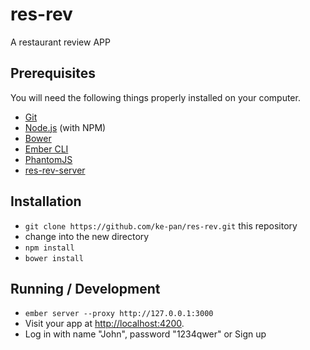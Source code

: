 # res-rev

A restaurant review APP

## Prerequisites

You will need the following things properly installed on your computer.

* [Git](http://git-scm.com/)
* [Node.js](http://nodejs.org/) (with NPM)
* [Bower](http://bower.io/)
* [Ember CLI](http://ember-cli.com/)
* [PhantomJS](http://phantomjs.org/)
* [res-rev-server](https://github.com/ke-pan/res-rev-server)

## Installation

* `git clone https://github.com/ke-pan/res-rev.git` this repository
* change into the new directory
* `npm install`
* `bower install`

## Running / Development

* `ember server --proxy http://127.0.0.1:3000`
* Visit your app at [http://localhost:4200](http://localhost:4200).
* Log in with name "John", password "1234qwer" or Sign up
